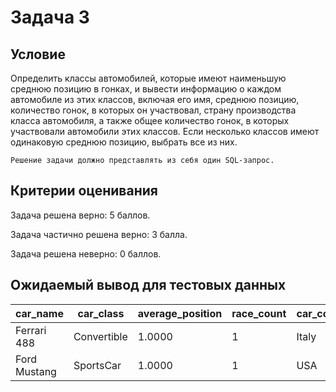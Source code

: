 # Задача 3
## Условие

Определить классы автомобилей, которые имеют наименьшую среднюю позицию в гонках, и вывести информацию о каждом автомобиле из этих классов, включая его имя, среднюю позицию, количество гонок, в которых он участвовал, страну производства класса автомобиля, а также общее количество гонок, в которых участвовали автомобили этих классов. Если несколько классов имеют одинаковую среднюю позицию, выбрать все из них.

```
Решение задачи должно представлять из себя один SQL-запрос.
```

## Критерии оценивания

Задача решена верно: 5 баллов.

Задача частично решена верно: 3 балла.

Задача решена неверно: 0 баллов.



## Ожидаемый вывод для тестовых данных

|car_name	|car_class	|average_position	|race_count	|car_country	|total_races|
|-|-|-|-|-|-|
|Ferrari 488	|Convertible	|1.0000	|1	|Italy	|1|
|Ford Mustang	|SportsCar	|1.0000	|1	|USA	|1|
